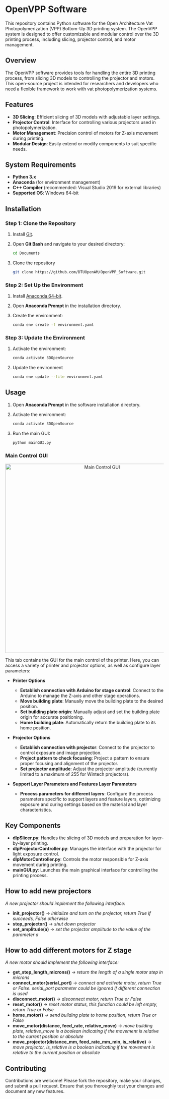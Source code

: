 # OpenVPP Software

This repository contains Python software for the Open Architecture Vat Photopolymerization (VPP) Bottom-Up 3D printing system. The OpenVPP system is designed to offer customizable and modular control over the 3D printing process, including slicing, projector control, and motor management.

## Overview

The OpenVPP software provides tools for handling the entire 3D printing process, from slicing 3D models to controlling the projector and motors. This open-source project is intended for researchers and developers who need a flexible framework to work with vat photopolymerization systems.

## Features

- **3D Slicing**: Efficient slicing of 3D models with adjustable layer settings.
- **Projector Control**: Interface for controlling various projectors used in photopolymerization.
- **Motor Management**: Precision control of motors for Z-axis movement during printing.
- **Modular Design**: Easily extend or modify components to suit specific needs.

## System Requirements

- **Python 3.x**
- **Anaconda** (for environment management)
- **C++ Compiler** (recommended: Visual Studio 2019 for external libraries)
- **Supported OS**: Windows 64-bit

## Installation

### Step 1: Clone the Repository

1. Install [Git](https://git-scm.com/downloads).
2. Open **Git Bash** and navigate to your desired directory:
   
   ```bash
   cd Documents

4. Clone the repository
   
   ```bash
   git clone https://github.com/DTUOpenAM/OpenVPP_Software.git

### Step 2: Set Up the Environment

1. Install [Anaconda 64-bit](https://www.anaconda.com/products/individual).
2. Open **Anaconda Prompt** in the installation directory.
3. Create the environment:
   
   ```bash
   conda env create -f environment.yaml
   
### Step 3: Update the Environment

1. Activate the environment:
   
   ```bash
   conda activate 3DOpenSource
   
3. Update the environment
   
   ```bash
   conda env update --file environment.yaml

## Usage

1. Open **Anaconda Prompt** in the software installation directory.
2. Activate the environment:
   
   ```bash
   conda activate 3DOpenSource
   
3. Run the main GUI:

   ```bash
   python mainGUI.py

### Main Control GUI

<p align="center">
  <img src="misc_git/software_main_picture.png" alt="Main Control GUI" width="600"/>
</p>

This tab contains the GUI for the main control of the printer. Here, you can access a variety of printer and projector options, as well as configure layer parameters:

- **Printer Options**
  
  - **Establish connection with Arduino for stage control**: Connect to the Arduino to manage the Z-axis and other stage operations.
  - **Move building plate**: Manually move the building plate to the desired position.
  - **Set building plate origin**: Manually adjust and set the building plate origin for accurate positioning.
  - **Home building plate**: Automatically return the building plate to its home position.

- **Projector Options**
  
  - **Establish connection with projector**: Connect to the projector to control exposure and image projection.
  - **Project pattern to check focusing**: Project a pattern to ensure proper focusing and alignment of the projector.
  - **Set projector amplitude**: Adjust the projector amplitude (currently limited to a maximum of 255 for Wintech projectors).

- **Support Layer Parameters and Features Layer Parameters**
  
  - **Process parameters for different layers**: Configure the process parameters specific to support layers and feature layers, optimizing exposure and curing settings based on the material and layer characteristics.


   
## Key Components

- **dlpSlicer.py**: Handles the slicing of 3D models and preparation for layer-by-layer printing.
- **dlpProjectorController.py**: Manages the interface with the projector for light exposure control.
- **dlpMotorController.py**: Controls the motor responsible for Z-axis movement during printing.
- **mainGUI.py**: Launches the main graphical interface for controlling the printing process.

## How to add new projectors

*A new projector should implement the following interface:*

- **init_projector()** -> *initialize and turn on the projector, return True if succeeds, False otherwise*
- **stop_projector()** -> *shut down projector*
- **set_amplitude(a)** -> *set the projector amplitude to the value of the parameter a*

## How to add different motors for Z stage

*A new motor should implement the following interface:*

- **get_step_length_microns()** -> *return the length of a single motor step in microns*
- **connect_motor(serial_port)** -> *connect and activate motor, return True or False. serial_port parameter could be ignored if different connection is used*
- **disconnect_motor()** -> *disconnect motor, return True or False*
- **reset_motor()** -> *reset motor status, this function could be left empty, return True or False*
- **home_motor()** -> *send building plate to home position, return True or False*
- **move_motor(distance, feed_rate, relative_move)** -> *move building plate, relative_move is a boolean indicating if the movement is relative to the current position or absolute*
- **move_projector(distance_mm, feed_rate_mm_min, is_relative)** -> *move projector, is_relative is a boolean indicating if the movement is relative to the current position or absolute*

## Contributing

Contributions are welcome! Please fork the repository, make your changes, and submit a pull request. Ensure that you thoroughly test your changes and document any new features.

